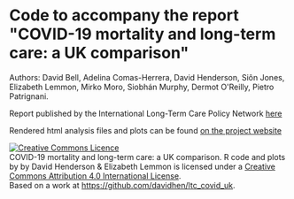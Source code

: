 # Code to accompany the report "COVID-19 mortality and long-term care: a UK comparison"

Authors: David Bell, Adelina Comas-Herrera, David Henderson, Siôn Jones, Elizabeth Lemmon, Mirko Moro, Siobhán Murphy, Dermot O'Reilly, Pietro Patrignani. 

Report published by the International Long-Term Care Policy Network [here](https://ltccovid.org/2020/08/28/covid-19-mortality-and-long-term-care-a-uk-comparison/)

Rendered html analysis files and plots can be found [on the project website](https://davidhen.github.io/ltc_covid_uk/index.html)

<a rel="license" href="http://creativecommons.org/licenses/by/4.0/"><img alt="Creative Commons Licence" style="border-width:0" src="https://i.creativecommons.org/l/by/4.0/88x31.png" /></a><br /><span xmlns:dct="http://purl.org/dc/terms/" property="dct:title">COVID-19 mortality and long-term care: a UK comparison. R code and plots by</span> by <span xmlns:cc="http://creativecommons.org/ns#" property="cc:attributionName">David Henderson & Elizabeth Lemmon</span> is licensed under a <a rel="license" href="http://creativecommons.org/licenses/by/4.0/">Creative Commons Attribution 4.0 International License</a>.<br />Based on a work at <a xmlns:dct="http://purl.org/dc/terms/" href="https://github.com/davidhen/ltc_covid_uk" rel="dct:source">https://github.com/davidhen/ltc_covid_uk</a>.

